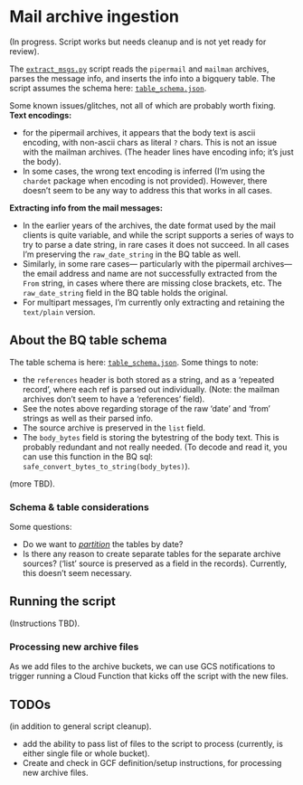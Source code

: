 # Mail archive ingestion 

(In progress. Script works but needs cleanup and is not yet ready for review).

The [`extract_msgs.py`][1] script reads the `pipermail` and `mailman` archives, parses the message info, and inserts the info into a bigquery table. The script assumes the schema here: [`table_schema.json`][2].

Some known issues/glitches, not all of which are probably worth fixing.
**Text encodings:**
- for the pipermail archives, it appears that the body text is ascii encoding, with non-ascii chars as literal `?` chars. This is not an issue with the mailman archives. (The header lines have encoding info; it’s just the body).
- In some cases, the wrong text encoding is inferred (I’m using the `chardet` package when encoding is not provided).  However, there doesn’t seem to be any way to address  this that works in all cases. 

**Extracting info from the mail messages:**
- In the earlier years of the archives, the date format used by the mail clients is quite variable, and while the script supports a series of ways to try to parse a date string, in rare cases it does not succeed.  In all cases I’m preserving the `raw_date_string` in the BQ table as well.
- Similarly, in some rare cases— particularly with the pipermail archives— the email address and name are not successfully extracted from the `From` string, in cases where there are missing close brackets, etc. The `raw_date_string` field in the BQ table holds the original.
- For multipart messages, I’m currently only extracting and retaining the `text/plain` version. 

## About the BQ table schema

The table schema is here: [`table_schema.json`][3].
Some things to note:
- the `references` header is both stored as a string, and as a ‘repeated record’, where each ref is parsed out individually. (Note: the mailman archives don’t seem to have a ‘references’ field).
- See the notes above regarding storage of the raw ‘date’ and ‘from’ strings as well as their parsed info.
- The source archive is preserved in the `list` field.
- The `body_bytes` field is storing the bytestring of the body text.  This is probably redundant and not really needed.  (To decode and read it, you can use this function in the BQ sql: `safe_convert_bytes_to_string(body_bytes)`).

(more TBD).

### Schema & table considerations
Some questions:
- Do we want to [_partition_][4] the tables by date?
- Is there any reason to create separate tables for the separate archive sources? (‘list’ source is preserved as a field in the records).  Currently, this doesn’t seem necessary.

## Running the script
(Instructions TBD).

### Processing new archive files

As we add files to the archive buckets, we can use GCS notifications to trigger running a Cloud Function that kicks off the script with the new files.

## TODOs
(in addition to general script cleanup).

- add the ability to pass list of files to the script to process (currently, is either single file or whole bucket).
- Create and check in GCF definition/setup instructions, for processing new archive files.


[1]:	./extract_msgs.py
[2]:	./table_schema.json
[3]:	./table_schema.json
[4]:	https://cloud.google.com/bigquery/docs/partitioned-tables